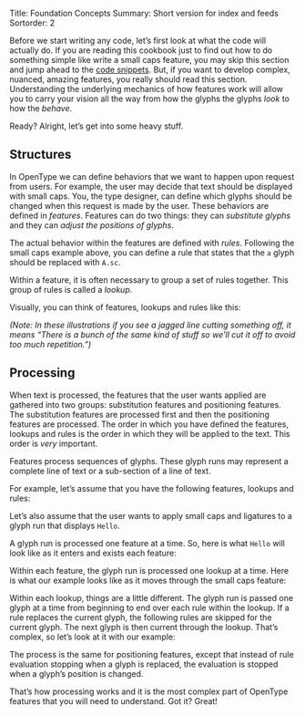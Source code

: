 Title: Foundation Concepts
Summary: Short version for index and feeds
Sortorder: 2

Before we start writing any code, let’s first look at what the code will actually do. If you are reading this cookbook just to find out how to do something simple like write a small caps feature, you may skip this section and jump ahead to the [code snippets](common-techniques.html). But, if you want to develop complex, nuanced, amazing features, you really should read this section. Understanding the underlying mechanics of how features work will allow you to carry your vision all the way from how the glyphs the glyphs *look* to how the *behave*.

Ready? Alright, let’s get into some heavy stuff.

## Structures

In OpenType we can define behaviors that we want to happen upon request from users. For example, the user may decide that text should be displayed with small caps. You, the type designer, can define which glyphs should be changed when this request is made by the user. These behaviors are defined in *features*. Features can do two things: they can *substitute glyphs* and they can *adjust the positions of glyphs*.

The actual behavior within the features are defined with *rules*. Following the small caps example above, you can define a rule that states that the `a` glyph should be replaced with `A.sc`.

Within a feature, it is often necessary to group a set of rules together. This group of rules is called a *lookup*.

Visually, you can think of features, lookups and rules like this:

<object type="image/svg+xml" data="images/foundation-internal-structure.svg"></object>

*(Note: In these illustrations if you see a jagged line cutting something off, it means “There is a bunch of the same kind of stuff so we’ll cut it off to avoid too much repetition.”)*

## Processing

When text is processed, the features that the user wants applied are gathered into two groups: substitution features and positioning features. The substitution features are processed first and then the positioning features are processed. The order in which you have defined the features, lookups and rules is the order in which they will be applied to the text. This order is *very* important.

Features process sequences of glyphs. These glyph runs may represent a complete line of text or a sub-section of a line of text.

For example, let’s assume that you have the following features, lookups and rules:

<object type="image/svg+xml" data="images/foundation-example-features.svg"></object>

Let’s also assume that the user wants to apply small caps and ligatures to a glyph run that displays `Hello`.

A glyph run is processed one feature at a time. So, here is what `Hello` will look like as it enters and exists each feature:

<object type="image/svg+xml" data="images/foundation-processing-feature.svg"></object>

Within each feature, the glyph run is processed one lookup at a time. Here is what our example looks like as it moves through the small caps feature:

<object type="image/svg+xml" data="images/foundation-processing-lookup.svg"></object>

Within each lookup, things are a little different. The glyph run is passed one glyph at a time from beginning to end over each rule within the lookup. If a rule replaces the current glyph, the following rules are skipped for the current glyph. The next glyph is then current through the lookup. That’s complex, so let’s look at it with our example:

<object type="image/svg+xml" data="images/foundation-processing-rule.svg"></object>

The process is the same for positioning features, except that instead of rule evaluation stopping when a glyph is replaced, the evaluation is stopped when a glyph’s position is changed.

That’s how processing works and it is the most complex part of OpenType features that you will need to understand. Got it? Great!
